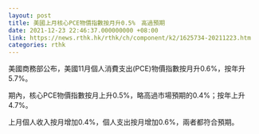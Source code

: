```yaml
---
layout: post
title: 美國上月核心PCE物價指數按月升0.5%　高過預期
date: 2021-12-23 22:46:37.000000000 +08:00
link: https://news.rthk.hk/rthk/ch/component/k2/1625734-20211223.htm
categories: rthk
---
```


美國商務部公布，美國11月個人消費支出(PCE)物價指數按月升0.6%，按年升5.7%。

期內，核心PCE物價指數按月上升0.5%，略高過市場預期的0.4%；按年上升4.7%。

上月個人收入按月增加0.4%，個人支出按月增加0.6%，兩者都符合預期。
